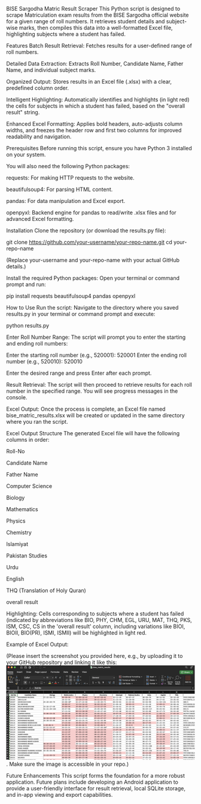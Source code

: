 BISE Sargodha Matric Result Scraper
This Python script is designed to scrape Matriculation exam results from the BISE Sargodha official website for a given range of roll numbers. It retrieves student details and subject-wise marks, then compiles this data into a well-formatted Excel file, highlighting subjects where a student has failed.

Features
Batch Result Retrieval: Fetches results for a user-defined range of roll numbers.

Detailed Data Extraction: Extracts Roll Number, Candidate Name, Father Name, and individual subject marks.

Organized Output: Stores results in an Excel file (.xlsx) with a clear, predefined column order.

Intelligent Highlighting: Automatically identifies and highlights (in light red) the cells for subjects in which a student has failed, based on the "overall result" string.

Enhanced Excel Formatting: Applies bold headers, auto-adjusts column widths, and freezes the header row and first two columns for improved readability and navigation.

Prerequisites
Before running this script, ensure you have Python 3 installed on your system.

You will also need the following Python packages:

requests: For making HTTP requests to the website.

beautifulsoup4: For parsing HTML content.

pandas: For data manipulation and Excel export.

openpyxl: Backend engine for pandas to read/write .xlsx files and for advanced Excel formatting.

Installation
Clone the repository (or download the results.py file):

git clone https://github.com/your-username/your-repo-name.git
cd your-repo-name

(Replace your-username and your-repo-name with your actual GitHub details.)

Install the required Python packages:
Open your terminal or command prompt and run:

pip install requests beautifulsoup4 pandas openpyxl

How to Use
Run the script:
Navigate to the directory where you saved results.py in your terminal or command prompt and execute:

python results.py

Enter Roll Number Range:
The script will prompt you to enter the starting and ending roll numbers:

Enter the starting roll number (e.g., 520001): 520001
Enter the ending roll number (e.g., 520010): 520010

Enter the desired range and press Enter after each prompt.

Result Retrieval:
The script will then proceed to retrieve results for each roll number in the specified range. You will see progress messages in the console.

Excel Output:
Once the process is complete, an Excel file named bise_matric_results.xlsx will be created or updated in the same directory where you ran the script.

Excel Output Structure
The generated Excel file will have the following columns in order:

Roll-No

Candidate Name

Father Name

Computer Science

Biology

Mathematics

Physics

Chemistry

Islamiyat

Pakistan Studies

Urdu

English

THQ (Translation of Holy Quran)

overall result

Highlighting: Cells corresponding to subjects where a student has failed (indicated by abbreviations like BIO, PHY, CHM, EGL, URU, MAT, THQ, PKS, ISM, CSC, CS in the 'overall result' column, including variations like BIOI, BIOII, BIO(PR), ISMI, ISMII) will be highlighted in light red.

Example of Excel Output:

(Please insert the screenshot you provided here, e.g., by uploading it to your GitHub repository and linking it like this: ![Example Excel Output](images/output_1.png). Make sure the image is accessible in your repo.)

Future Enhancements
This script forms the foundation for a more robust application. Future plans include developing an Android application to provide a user-friendly interface for result retrieval, local SQLite storage, and in-app viewing and export capabilities.

